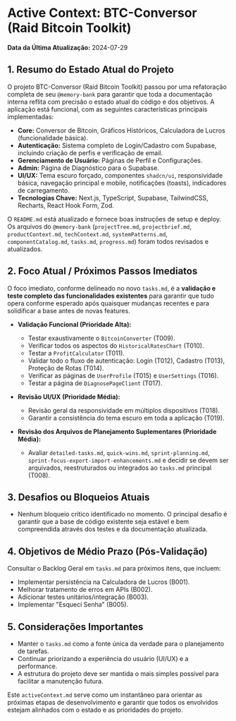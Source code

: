 # Active Context: BTC-Conversor (Raid Bitcoin Toolkit)

**Data da Última Atualização:** 2024-07-29

## 1. Resumo do Estado Atual do Projeto

O projeto BTC-Conversor (Raid Bitcoin Toolkit) passou por uma refatoração completa de seu `@memory-bank` para garantir que toda a documentação interna reflita com precisão o estado atual do código e dos objetivos. A aplicação está funcional, com as seguintes características principais implementadas:

*   **Core:** Conversor de Bitcoin, Gráficos Históricos, Calculadora de Lucros (funcionalidade básica).
*   **Autenticação:** Sistema completo de Login/Cadastro com Supabase, incluindo criação de perfis e verificação de email.
*   **Gerenciamento de Usuário:** Páginas de Perfil e Configurações.
*   **Admin:** Página de Diagnóstico para o Supabase.
*   **UI/UX:** Tema escuro forçado, componentes `shadcn/ui`, responsividade básica, navegação principal e mobile, notificações (toasts), indicadores de carregamento.
*   **Tecnologias Chave:** Next.js, TypeScript, Supabase, TailwindCSS, Recharts, React Hook Form, Zod.

O `README.md` está atualizado e fornece boas instruções de setup e deploy.
Os arquivos do `@memory-bank` (`projectTree.md`, `projectbrief.md`, `productContext.md`, `techContext.md`, `systemPatterns.md`, `componentCatalog.md`, `tasks.md`, `progress.md`) foram todos revisados e atualizados.

## 2. Foco Atual / Próximos Passos Imediatos

O foco imediato, conforme delineado no novo `tasks.md`, é a **validação e teste completo das funcionalidades existentes** para garantir que tudo opera conforme esperado após quaisquer mudanças recentes e para solidificar a base antes de novas features.

*   **Validação Funcional (Prioridade Alta):**
    *   Testar exaustivamente o `BitcoinConverter` (T009).
    *   Verificar todos os aspectos do `HistoricalRatesChart` (T010).
    *   Testar a `ProfitCalculator` (T011).
    *   Validar todo o fluxo de autenticação: Login (T012), Cadastro (T013), Proteção de Rotas (T014).
    *   Verificar as páginas de `UserProfile` (T015) e `UserSettings` (T016).
    *   Testar a página de `DiagnosePageClient` (T017).

*   **Revisão UI/UX (Prioridade Média):**
    *   Revisão geral da responsividade em múltiplos dispositivos (T018).
    *   Garantir a consistência do tema escuro em toda a aplicação (T019).

*   **Revisão dos Arquivos de Planejamento Suplementares (Prioridade Média):**
    *   Avaliar `detailed-tasks.md`, `quick-wins.md`, `sprint-planning.md`, `sprint-focus-export-import-enhancements.md` e decidir se devem ser arquivados, reestruturados ou integrados ao `tasks.md` principal (T008).

## 3. Desafios ou Bloqueios Atuais

*   Nenhum bloqueio crítico identificado no momento. O principal desafio é garantir que a base de código existente seja estável e bem compreendida através dos testes e da documentação atualizada.

## 4. Objetivos de Médio Prazo (Pós-Validação)

Consultar o Backlog Geral em `tasks.md` para próximos itens, que incluem:

*   Implementar persistência na Calculadora de Lucros (B001).
*   Melhorar tratamento de erros em APIs (B002).
*   Adicionar testes unitários/integração (B003).
*   Implementar "Esqueci Senha" (B005).

## 5. Considerações Importantes

*   Manter o `tasks.md` como a fonte única da verdade para o planejamento de tarefas.
*   Continuar priorizando a experiência do usuário (UI/UX) e a performance.
*   A estrutura do projeto deve ser mantida o mais simples possível para facilitar a manutenção futura.

Este `activeContext.md` serve como um instantâneo para orientar as próximas etapas de desenvolvimento e garantir que todos os envolvidos estejam alinhados com o estado e as prioridades do projeto. 